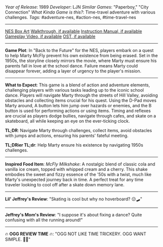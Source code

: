 *Year of Release*: 1989
*Developer*: LJN
*Similar Games*: "Paperboy," "City Connection"
*What Kinda Game is this?*: Time-travel adventure with various challenges.
*Tags:* #adventure-nes, #action-nes, #time-travel-nes

---
[NES Box Art](https://www.google.com/search?tbm=isch&q=NES+Box+Art+Back+to+the+Future) 
[Walkthrough, if available](https://www.google.com/search?q=Walkthrough+NES+Back+to+the+Future)
[Instruction Manual, if available](https://www.google.com/search?q=NES+Instruction+Manual+Back+to+the+Future)
[Gameplay Video, if available](https://www.youtube.com/results?search_query=gameplay+NES+Back+to+the+Future) 
[OST, if available](https://www.youtube.com/results?search_query=gameplay+NES+Back+to+the+Future+OST)

- - -
**Game Plot**:
In "Back to the Future" for the NES, players embark on a quest to help Marty McFly prevent his own existence from being erased. Set in the 1950s, the storyline closely mirrors the movie, where Marty must ensure his parents fall in love at the school dance. Failure means Marty could disappear forever, adding a layer of urgency to the player's mission.

- - -
**What to Expect**:
This game is a blend of action and adventure elements, challenging players with various tasks leading up to the iconic school dance. Players will navigate Marty through the streets of Hill Valley, avoiding obstacles and collecting items crucial for his quest. Using the D-Pad moves Marty around, A button lets him jump over hazards or enemies, and the B button is used for performing actions or using items. Timing and reflexes are crucial as players dodge bullies, navigate through cafes, and skate on a skateboard, all while keeping an eye on the ever-ticking clock.

**TL;DR**:
Navigate Marty through challenges, collect items, avoid obstacles with jumps and actions, ensuring his parents' fateful meeting.

**TL;DRier TL;dr**:
Help Marty ensure his existence by navigating 1950s challenges.

---
**Inspired Food Item**:
*McFly Milkshake*: A nostalgic blend of classic cola and vanilla ice cream, topped with whipped cream and a cherry. This shake embodies the sweet and fizzy essence of the '50s with a twist, much like Marty's unexpected journey back in time. A perfect treat for any time traveler looking to cool off after a skate down memory lane.

---
**Lil' Jeffrey's Review**:
"Skating is cool but why no hoverboard? 😕🛹"

---
**Jeffrey's Mom's Review**:
"I suppose it's about fixing a dance? Quite confusing with all the running around!"

---
🔥 **OGG REVIEW TIME** 🔥:
"OGG NOT LIKE TIME TRICKERY. OGG WANT SIMPLE. 🏹🔥"